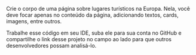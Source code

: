 Crie o corpo de uma página sobre lugares turísticos na Europa. Nela, você deve focar apenas no conteúdo da página, adicionando textos, cards, imagens, entre outros. 

Trabalhe esse código em seu IDE, suba ele para sua conta no GitHub e compartilhe o link desse projeto no campo ao lado para que outros desenvolvedores possam analisá-lo.
